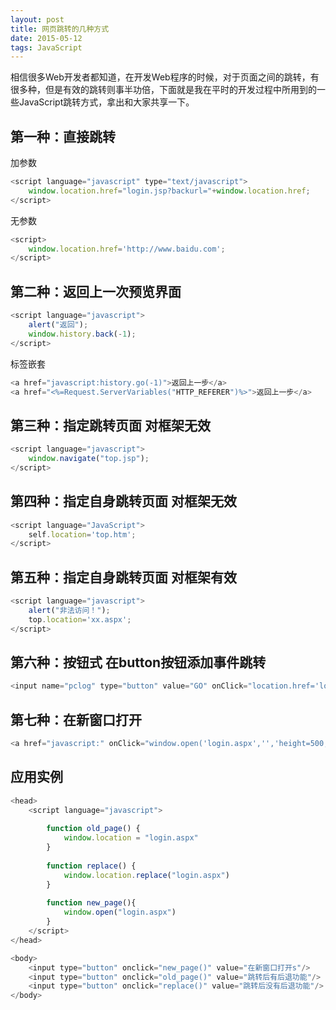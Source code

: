 ```yaml
---
layout: post
title: 网页跳转的几种方式
date: 2015-05-12
tags: JavaScript
---
```


相信很多Web开发者都知道，在开发Web程序的时候，对于页面之间的跳转，有很多种，但是有效的跳转则事半功倍，下面就是我在平时的开发过程中所用到的一些JavaScript跳转方式，拿出和大家共享一下。

## 第一种：直接跳转

加参数

```js
<script language="javascript" type="text/javascript">
    window.location.href="login.jsp?backurl="+window.location.href;
</script>
```

无参数

```js
<script>
    window.location.href='http://www.baidu.com';
</script>
```

## 第二种：返回上一次预览界面

```js
<script language="javascript">
    alert("返回");
    window.history.back(-1);
</script>
```

标签嵌套

```js
<a href="javascript:history.go(-1)">返回上一步</a>
<a href="<%=Request.ServerVariables("HTTP_REFERER")%>">返回上一步</a>
```

## 第三种：指定跳转页面 对框架无效

```js
<script language="javascript">
    window.navigate("top.jsp");
</script>
```

## 第四种：指定自身跳转页面 对框架无效

```js
<script language="JavaScript">
    self.location='top.htm';
</script>
```

## 第五种：指定自身跳转页面 对框架有效

```js
<script language="javascript">
    alert("非法访问！");
    top.location='xx.aspx';
</script>
```

## 第六种：按钮式 在button按钮添加事件跳转

```js
<input name="pclog" type="button" value="GO" onClick="location.href='login.aspx'">
```

## 第七种：在新窗口打开

```js
<a href="javascript:" onClick="window.open('login.aspx','','height=500,width=611,scrollbars=yes,status=yes')">开新窗口</a>
```

## 应用实例

```js
<head>
    <script language="javascript">
    
        function old_page() {
            window.location = "login.aspx"
        }
        
        function replace() {
            window.location.replace("login.aspx")
        }
        
        function new_page(){
            window.open("login.aspx")
        }
    </script>
</head>

<body>
    <input type="button" onclick="new_page()" value="在新窗口打开s"/>
    <input type="button" onclick="old_page()" value="跳转后有后退功能"/>
    <input type="button" onclick="replace()" value="跳转后没有后退功能"/>
</body>
```
